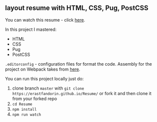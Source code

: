 ## layout resume with HTML, CSS, Pug, PostCSS

You can watch this resume - click
[here](https://erastfandorin.github.io/Resume/).

In this project I mastered:

- HTML
- CSS
- Pug
- PostCSS

`.editorconfig` - configuration files for format the code.
Assembly for the project on Webpack takes from [here](https://github.com/makewebme/website-tech2020-simple-landing).

You can run this project locally just do:

1. clone branch `master` with
   `git clone https://erastfandorin.github.io/Resume/`
   or fork it and then clone it from your forked repo
1. `cd Resume`
1. `npm install`
1. `npm run watch`
